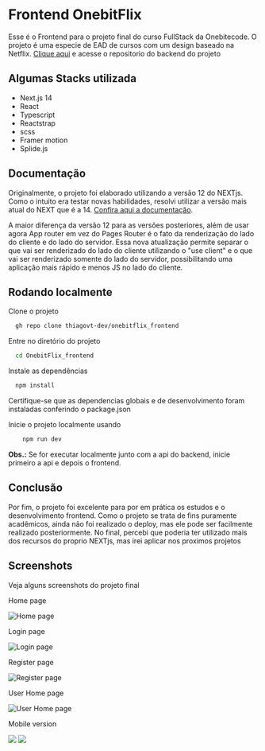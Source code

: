 
# Frontend OnebitFlix

Esse é o Frontend para o projeto final do curso FullStack da Onebitecode. O projeto é uma especie de EAD de cursos com um design baseado na Netflix. [Clique aqui](https://github.com/thiagovt-dev/OnebitFlix_backend) e acesse o repositorio do backend do projeto


## Algumas Stacks utilizada

* Next.js 14
* React
* Typescript
* Reactstrap
* scss
* Framer motion
* Splide.js
## Documentação

Originalmente, o projeto foi elaborado utilizando a versão 12 do NEXTjs. Como o intuito era testar novas habilidades, resolvi utilizar a versão mais atual do NEXT que é a 14. [Confira aqui a documentação](https://nextjs.org/docs).

A maior diferença da versão 12 para as versões posteriores, além de usar agora App router em vez do Pages Router é o fato da renderização do lado do cliente e do lado do servidor. Essa nova atualização permite separar o que vai ser renderizado do lado do cliente utilizando o "use client" e o que vai ser renderizado somente do lado do servidor, possibilitando uma aplicação mais rápido e menos JS no lado do cliente.



## Rodando localmente

Clone o projeto

```bash
  gh repo clone thiagovt-dev/onebitflix_frontend
```

Entre no diretório do projeto

```bash
  cd OnebitFlix_frontend
```

Instale as dependências

```bash
  npm install
```

Certifique-se que as dependencias globais e de desenvolvimento foram instaladas conferindo o package.json


Inicie o projeto localmente usando


```bash
    npm run dev
```

**Obs.:** Se for executar localmente junto com a api do backend, inicie primeiro a api e depois o frontend.


## Conclusão

Por fim, o projeto foi excelente para por em prática os estudos e o desenvolvimento frontend. Como o projeto se trata de fins puramente acadêmicos, ainda não foi realizado o deploy, mas ele pode ser facilmente realizado posteriormente.
No final, percebi que poderia ter utilizado mais dos recursos do proprio NEXTjs, mas irei aplicar nos proximos projetos
## Screenshots
Veja alguns screenshots do projeto final

Home page

![Home page](./public/screenshots/Screen_Shot_home.png)

Login page

![Login page](./public/screenshots/Screen_Shot_login.png)

Register page

![Register page](./public/screenshots/Screen_Shot_registerForm.png)

User Home page

![User Home page](./public/screenshots/Screen_Shot_userHome.png)

Mobile version

![](./public/screenshots/Screen_Shot_userHome_mobile.png)
![](./public/screenshots/Screen_Shot_coursePage_mobile.png)


